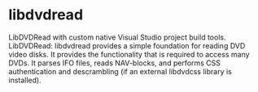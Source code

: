 libdvdread
==========

LibDVDRead with custom native Visual Studio project build tools. LibDVDRead: libdvdread provides a simple foundation for reading DVD video disks. It provides the functionality that is required to access many DVDs. It parses IFO files, reads NAV-blocks, and performs CSS authentication and descrambling (if an external libdvdcss library is installed).
